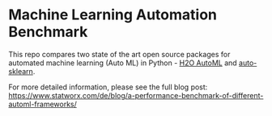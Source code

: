 # Machine Learning Automation Benchmark

This repo compares two state of the art open source packages for automated machine learning (Auto ML) in Python - [H2O AutoML](http://docs.h2o.ai/h2o/latest-stable/h2o-docs/automl.html) and [auto-sklearn](https://automl.github.io/auto-sklearn/master/).

For more detailed information, please see the full blog post:
https://www.statworx.com/de/blog/a-performance-benchmark-of-different-automl-frameworks/

